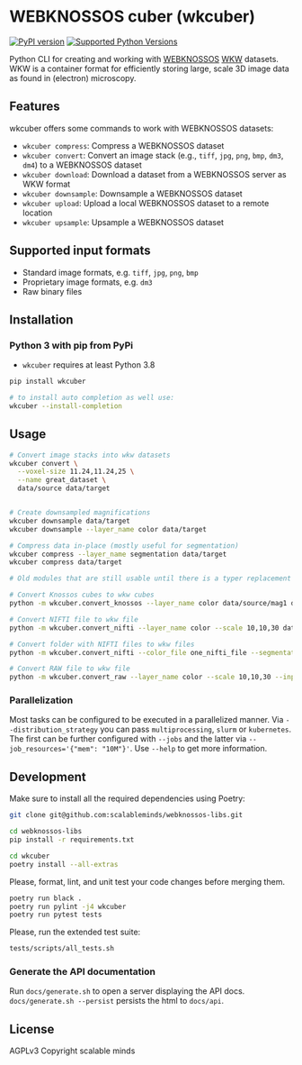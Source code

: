 # WEBKNOSSOS cuber (wkcuber)
[![PyPI version](https://img.shields.io/pypi/v/wkcuber)](https://pypi.python.org/pypi/wkcuber)
[![Supported Python Versions](https://img.shields.io/pypi/pyversions/wkcuber.svg)](https://pypi.python.org/pypi/wkcuber)


Python CLI for creating and working with [WEBKNOSSOS](https://webknossos.org/) [WKW](https://github.com/scalableminds/webknossos-wrap) datasets. WKW is a container format for efficiently storing large, scale 3D image data as found in (electron) microscopy.

## Features

wkcuber offers some commands to work with WEBKNOSSOS datasets:

- `wkcuber compress`: Compress a WEBKNOSSOS dataset
- `wkcuber convert`: Convert an image stack (e.g., `tiff`, `jpg`, `png`, `bmp`, `dm3`, `dm4`) to a WEBKNOSSOS dataset
- `wkcuber download`: Download a dataset from a WEBKNOSSOS server as WKW format
- `wkcuber downsample`: Downsample a WEBKNOSSOS dataset
- `wkcuber upload`: Upload a local WEBKNOSSOS dataset to a remote location
- `wkcuber upsample`: Upsample a WEBKNOSSOS dataset

## Supported input formats

- Standard image formats, e.g. `tiff`, `jpg`, `png`, `bmp`
- Proprietary image formats, e.g. `dm3`
- Raw binary files

## Installation

### Python 3 with pip from PyPi

- `wkcuber` requires at least Python 3.8

```bash
pip install wkcuber

# to install auto completion as well use:
wkcuber --install-completion
```

## Usage

```bash
# Convert image stacks into wkw datasets
wkcuber convert \
  --voxel-size 11.24,11.24,25 \
  --name great_dataset \
  data/source data/target


# Create downsampled magnifications
wkcuber downsample data/target
wkcuber downsample --layer_name color data/target

# Compress data in-place (mostly useful for segmentation)
wkcuber compress --layer_name segmentation data/target
wkcuber compress data/target

# Old modules that are still usable until there is a typer replacement

# Convert Knossos cubes to wkw cubes
python -m wkcuber.convert_knossos --layer_name color data/source/mag1 data/target

# Convert NIFTI file to wkw file
python -m wkcuber.convert_nifti --layer_name color --scale 10,10,30 data/source/nifti_file data/target

# Convert folder with NIFTI files to wkw files
python -m wkcuber.convert_nifti --color_file one_nifti_file --segmentation_file --scale 10,10,30 another_nifti data/source/ data/target

# Convert RAW file to wkw file
python -m wkcuber.convert_raw --layer_name color --scale 10,10,30 --input_dtype uint8 --shape 2048,2048,1024 data/source/raw_file.raw data/target


```

### Parallelization

Most tasks can be configured to be executed in a parallelized manner. Via `--distribution_strategy` you can pass `multiprocessing`, `slurm` or `kubernetes`. The first can be further configured with `--jobs` and the latter via `--job_resources='{"mem": "10M"}'`. Use `--help` to get more information.


## Development

Make sure to install all the required dependencies using Poetry:
```bash
git clone git@github.com:scalableminds/webknossos-libs.git

cd webknossos-libs
pip install -r requirements.txt

cd wkcuber
poetry install --all-extras
```

Please, format, lint, and unit test your code changes before merging them.
```bash
poetry run black .
poetry run pylint -j4 wkcuber
poetry run pytest tests
```

Please, run the extended test suite:
```bash
tests/scripts/all_tests.sh
```

### Generate the API documentation
Run `docs/generate.sh` to open a server displaying the API docs. `docs/generate.sh --persist` persists the html to `docs/api`.

## License
AGPLv3
Copyright scalable minds